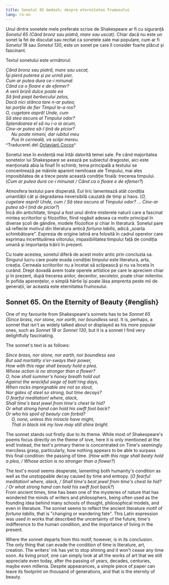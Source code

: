 ```yaml
---
title: Sonetul 65 &mdash; despre eternitatea frumosului
lang: ro-en
---
```

Unul dintre sonetele mele preferate scrise de Shakespeare ar fi cu
siguranță *Sonetul 65 (Când bronz sau piatră, mare sau uscat)*. Chiar
dacă nu este un sonet la fel de discutat sau recitat ca sonetele sale
mai populare, cum ar fi *Sonetul 18* sau *Sonetul 130*, este un sonet pe
care îl consider foarte plăcut și fascinant.

Textul sonetului este următorul:

*Când bronz sau piatră, mare sau uscat,\
Îşi pierd puterea şi pe urmă pier,\
Cum ar putea dura ce-i minunat\
Când ca o floare e de efemer?\
A verii briză dulce poate ea\
Să ţină piept berbecului zelos,\
Dacă nici stânca tare n-ar putea,\
Iar porţile de fier Timpul le-a ros?\
O, cugetare aspră! Unde, cum\
Să stea ascuns al Timpului odor?\
Splendoarea el să nu i-o ia acum,\
Cine-ar putea să-l ţină de picior?\
  Nu poate nimeni, dar iubitul meu\
  Pus în cerneală, va sclipi mereu.*\
^Traducere\ de\ [Octavian\ Cocoș](https://poetii-nostri.ro/william-shakespeare-sonetul-65-sonnet-lxv-poezie-id-50515/)^

Sonetul iese în evidență mai întâi datorită temei sale. Pe când
majoritatea sonetelor lui Shakespeare se axează pe subiectul dragostei,
aici este menționată abia la final! În schimb, tema principală a
textului se concentrează pe mâinile aparent nemiloase ale Timpului, mai
ales imposibilatea de a trece peste această condiție finală: trecerea
timpului. (*Cum ar putea dura ce-i minunat / Când ca o floare e de
efemer?*)

Atmosfera textului pare disperată. Eul liric lamentează atât condiția
umanității cât și degradarea ireversibilă cauzată de timp și haos. (*O,
cugetare aspră! Unde, cum / Să stea ascuns al Timpului odor? \...
Cine-ar putea să-l țină de picior?*)\
Încă din antichitate, timpul a fost unul dintre misterele naturii care a
fascinat mintea scriitorilor și filozofilor, fiind regăsit adesea ca
motiv principal în diverse școli de gândire, modele filozofice și chiar
în literatură. Sonetul pare să reflecte motivul din literatura antică
*fortuna labilis*, adică „soarta schimbătoare". Expresia de origine
latină era folosită în cadrul operelor care exprimau incertitudinea
viitorului, impasibilitatea timpului față de condiția umană și
importanța trăirii în prezent.

Cu toate acestea, sonetul diferă de acest motiv antic prin concluzia
sa.\
Singurul lucru care poate evada condiției timpului este literatura,
arta, creația. Cerneala scriitorilor nu a încetat să sclipească și nu va
înceta în curând. Drept dovadă avem toate operele artistice pe care le
apreciem chiar și în prezent, după trecerea anilor, decenilor,
secolelor, poate chiar milenilor. În pofida aperențelor, o simplă hârtie
își poate lăsa amprenta peste mii de generații, iar aceasta este
eternitatea frumosului.

## Sonnet 65. On the Eternity of Beauty {#english}

One of my favourite from Shakespeare\'s sonnets has to be *Sonnet 65
(Since brass, nor stone, nor earth, nor boundless sea)*. It is, perhaps,
a sonnet that isn\'t as widely talked about or displayed as his more
popular ones, such as *Sonnet 18* or *Sonnet 130*, but it is a sonnet I
find very delightfully fascinating.

The sonnet\'s text is as follows:

*Since brass, nor stone, nor earth, nor boundless sea\
But sad mortality o'er-sways their power,\
How with this rage shall beauty hold a plea,\
Whose action is no stronger than a flower?\
O, how shall summer's honey breath hold out\
Against the wrackful siege of batt'ring days,\
When rocks impregnable are not so stout,\
Nor gates of steel so strong, but time decays?\
O fearful meditation! where, alack,\
Shall time's best jewel from time's chest lie hid?\
Or what strong hand can hold his swift foot back?\
Or who his spoil of beauty can forbid?\
  O, none, unless this miracle have might,\
  That in black ink my love may still shine bright.*

The sonnet stands out firstly due to its theme. While most of
Shakespeare\'s poems focus directly on the theme of love, here it is
only mentioned at the end! Instead, the text\'s primary theme is
concentrated on Time\'s seemingly merciless grasp, particularly, how
nothing appears to be able to surpass this final condition: the passing
of time. (*How with this rage shall beaty hold a plea, / Whose action is
no stronger than a flower?*)

The text\'s mood seems desperate, lamenting both humanity\'s condition
as well as the unstoppable decay caused by time and entropy. (*O fearful
meditation! where, alack, / Shall time\'s best jewel from time\'s chest
lie hid? / Or what strong hand can hold his swift foot back?*)\
From ancient times, time has been one of the mysteries of nature that
has wondered the minds of writers and philosophers, being often used as
the founding idea behind many schools of thought, philosophical models,
and even in literature. The sonnet seems to reflect the ancient
literature motif of *fortuna labilis*, that is \"changing or wandering
fate\". This Latin expression was used in works that described the
uncertainty of the future, time\'s indifference to the human condition,
and the importance of living in the present.

Where the sonnet departs from this motif, however, is in its
conclusion.\
The only thing that can evade the condition of time is literature, art,
creation. The writers\' ink has yet to stop shining and it won\'t cease
any time soon. As living proof, one can simply look at all the works of
art that we still appreciate even today, after the passing of years,
decades, centuries, maybe even millenia. Despite appearances, a simple
piece of paper can leave its footprint on thousand of generations, and
that is the eternity of beauty.
